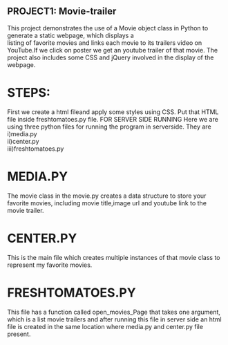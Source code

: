 ## PROJECT1: Movie-trailer
   This project demonstrates the use of a Movie object class in Python to generate a static webpage, which displays a      
listing  of favorite movies and links each movie to its trailers video on YouTube.If we click on poster we get an youtube      trailer of that movie. The project also includes some CSS and jQuery involved in the display of the webpage.
# STEPS:   
 First we create a html fileand apply some styles using CSS. Put that HTML file inside freshtomatoes.py file.
 FOR SERVER SIDE RUNNING 
Here we are using three python files for running the program in serverside.
They are  
i)media.py  
ii)center.py  
iii)freshtomatoes.py

# MEDIA.PY
   The movie class in the movie.py creates a data structure to store your favorite movies, including movie title,image url and youtube link to the movie trailer.

# CENTER.PY
   This is the main file which creates multiple instances of that movie class to represent my favorite movies.
   
# FRESHTOMATOES.PY 
   This file has a function called open_movies_Page that takes one argument, which is a list movie trailers and after running this file in server side an html file is created in the same location where
  media.py and center.py file present.
